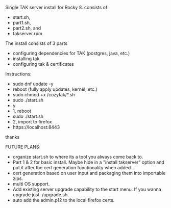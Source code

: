 Single TAK server install for Rocky 8. consists of: 
- start.sh, 
- part1.sh, 
- part2.sh, and 
- takserver.rpm

The install consists of 3 parts
- configuring dependencies for TAK (postgres, java, etc.) 
- installing tak
- configuring tak & certificates

Instructions:
- sudo dnf update -y
- reboot (fully apply updates, kernel, etc.)
- sudo chmod +x /cozytak/*.sh 
- sudo ./start.sh
- y
- 1, reboot
- sudo ./start.sh
- 2, import to firefox
- https://localhost:8443

thanks

FUTURE PLANS:
- organize start.sh to where its a tool you always come back to.
- Part 1 & 2 for basic install. Maybe hide in a "install takserver" option and put it after the cert generation functionality when added.
- cert generation based on user input and packaging them into importable zips.
- multi OS support.
- Add existing server upgrade capability to the start menu. If you wanna upgrade just ./upgrade.sh.
- auto add the admin.p12 to the local firefox certs.
